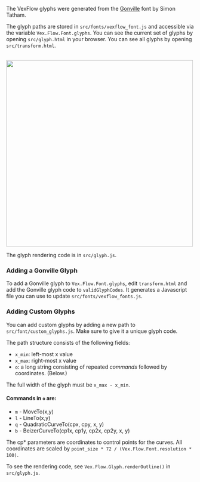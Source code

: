 The VexFlow glyphs were generated from the [Gonville](https://www.chiark.greenend.org.uk/~sgtatham/gonville/) font by Simon Tatham.

The glyph paths are stored in `src/fonts/vexflow_font.js` and accessible via the variable `Vex.Flow.Font.glyphs`. You can see the current set of glyphs by opening `src/glyph.html` in your browser. You can see all glyphs by opening `src/transform.html`.


<br />
<img align="center" src="https://i.imgur.com/KO1arxH.png" width=500 />
<br />

The glyph rendering code is in `src/glyph.js`.

### Adding a Gonville Glyph

To add a Gonville glyph to `Vex.Flow.Font.glyphs`, edit `transform.html` and add the Gonville glyph code to `validGlyphCodes`. It generates a Javascript file you can use to update `src/fonts/vexflow_fonts.js`.

### Adding Custom Glyphs

You can add custom glyphs by adding a new path to `src/font/custom_glyphs.js`. Make sure to give it a unique glyph code.

The path structure consists of the following fields:

* `x_min`: left-most x value 
* `x_max`: right-most x value
* `o`: a long string consisting of repeated *commands* followed by coordinates. (Below.)

The full width of the glyph must be `x_max - x_min`.

#### Commands in `o` are:

* `m` - MoveTo(x,y)
* `l` - LineTo(x,y)
* `q` - QuadraticCurveTo(cpx, cpy, x, y)
* `b` - BeizerCurveTo(cp1x, cp1y, cp2x, cp2y, x, y)

The cp* parameters are coordinates to control points for the curves. All coordinates are scaled by `point_size * 72 / (Vex.Flow.Font.resolution * 100)`.

To see the rendering code, see `Vex.Flow.Glyph.renderOutline()` in `src/glyph.js`.